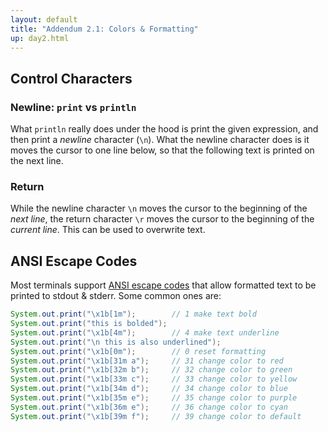 ```yaml
---
layout: default
title: "Addendum 2.1: Colors & Formatting"
up: day2.html
---
```


## Control Characters
### Newline: `print` vs `println`
What `println` really does under the hood is print the given expression, and then
print a *newline* character (`\n`). What the newline character does is it
moves the cursor to one line below, so that the following text is printed
on the next line.

### Return
While the newline character `\n` moves the cursor to the beginning of the *next line*, the
return character `\r` moves the cursor to the beginning of the *current line*. This can be
used to overwrite text.

## ANSI Escape Codes
Most terminals support [ANSI escape codes](https://en.wikipedia.org/wiki/ANSI_escape_code) that allow formatted text to be printed to 
stdout & stderr. Some common ones are:

```java
System.out.print("\x1b[1m");        // 1 make text bold
System.out.print("this is bolded");
System.out.print("\x1b[4m");        // 4 make text underline
System.out.print("\n this is also underlined");
System.out.print("\x1b[0m");        // 0 reset formatting
System.out.print("\x1b[31m a");     // 31 change color to red
System.out.print("\x1b[32m b");     // 32 change color to green
System.out.print("\x1b[33m c");     // 33 change color to yellow
System.out.print("\x1b[34m d");     // 34 change color to blue
System.out.print("\x1b[35m e");     // 35 change color to purple
System.out.print("\x1b[36m e");     // 36 change color to cyan
System.out.print("\x1b[39m f");     // 39 change color to default
```
